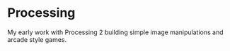 # Processing
My early work with Processing 2 building simple image manipulations and arcade style games.
